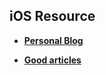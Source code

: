 ## iOS Resource

* [**Personal Blog**](https://github.com/JerryNil/learn_ios_blog/blob/develop/iOS%20Blog.md)

* [**Good articles**](https://github.com/JerryNil/learn_ios_blog/blob/develop/Good%20articles.md)